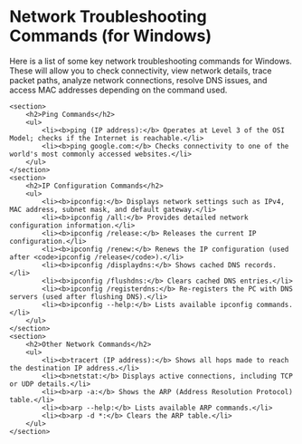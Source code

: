 <h1>Network Troubleshooting Commands (for Windows)</h1>
Here is a list of some key network troubleshooting commands for Windows. These will allow you to check connectivity, view network details, trace packet paths, analyze network connections, resolve DNS issues, and access MAC addresses depending on the command used.

<!DOCTYPE html>
<html lang="en">
<head>
    <meta charset="UTF-8">
    <meta name="viewport" content="width=device-width, initial-scale=1.0">
   
</head>
<body>

    <section>
        <h2>Ping Commands</h2>
        <ul>
            <li><b>ping (IP address):</b> Operates at Level 3 of the OSI Model; checks if the Internet is reachable.</li>
            <li><b>ping google.com:</b> Checks connectivity to one of the world's most commonly accessed websites.</li>
        </ul>
    </section>
    <section>
        <h2>IP Configuration Commands</h2>
        <ul>
            <li><b>ipconfig:</b> Displays network settings such as IPv4, MAC address, subnet mask, and default gateway.</li>
            <li><b>ipconfig /all:</b> Provides detailed network configuration information.</li>
            <li><b>ipconfig /release:</b> Releases the current IP configuration.</li>
            <li><b>ipconfig /renew:</b> Renews the IP configuration (used after <code>ipconfig /release</code>).</li>
            <li><b>ipconfig /displaydns:</b> Shows cached DNS records.</li>
            <li><b>ipconfig /flushdns:</b> Clears cached DNS entries.</li>
            <li><b>ipconfig /registerdns:</b> Re-registers the PC with DNS servers (used after flushing DNS).</li>
            <li><b>ipconfig --help:</b> Lists available ipconfig commands.</li>
        </ul>
    </section>
    <section>
        <h2>Other Network Commands</h2>
        <ul>
            <li><b>tracert (IP address):</b> Shows all hops made to reach the destination IP address.</li>
            <li><b>netstat:</b> Displays active connections, including TCP or UDP details.</li>
            <li><b>arp -a:</b> Shows the ARP (Address Resolution Protocol) table.</li>
            <li><b>arp --help:</b> Lists available ARP commands.</li>
            <li><b>arp -d *:</b> Clears the ARP table.</li>
        </ul>
    </section>
</body>
</html>

